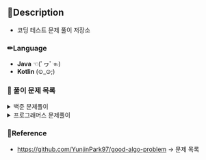 ## 🔎Description
- 코딩 테스트 문제 풀이 저장소

### ✏Language
- **Java** ☜(ﾟヮﾟ☜)
- **Kotlin** (⊙_⊙;)

### 🔑 풀이 문제 목록
<details>
  <summary>백준 문제풀이</summary>
  <div markdown="1">       
| Problem   | Title             | level   | solution  |
| Problem   | Title             | level   | solution  |
  </div>
</details>
  
<details>
  <summary>프로그래머스 문제풀이</summary>
  <div markdown="1">       
| Problem   | Title             | level   | solution  |
| Problem   | Title             | level   | solution  |
  </div>
</details>

### 🚩Reference
- <a>https://github.com/YunjinPark97/good-algo-problem</a> -> 문제 목록
